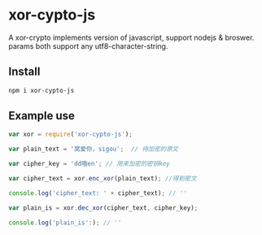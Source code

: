# xor-cypto-js
A xor-crypto implements version of javascript, support nodejs &amp; broswer.  
params both support any utf8-character-string.

## Install
```bash
npm i xor-cypto-js 
```

## Example use

```javascript
var xor = require('xor-cypto-js');

var plain_text = '窝爱你，sigou';  // 待加密的原文

var cipher_key = 'dd哦en'; // 用来加密的密钥key

var cipher_text = xor.enc_xor(plain_text); //得到密文

console.log('cipher_text: ' + cipher_text); // ''

var plain_is = xor.dec_xor(cipher_text, cipher_key);

console.log('plain_is':); // ''
```